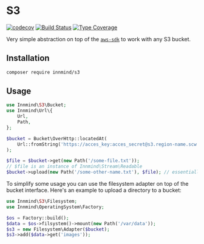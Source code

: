 # S3

[![codecov](https://codecov.io/gh/Innmind/S3/branch/develop/graph/badge.svg)](https://codecov.io/gh/Innmind/S3)
[![Build Status](https://github.com/Innmind/S3/workflows/CI/badge.svg)](https://github.com/Innmind/S3/actions?query=workflow%3ACI)
[![Type Coverage](https://shepherd.dev/github/Innmind/S3/coverage.svg)](https://shepherd.dev/github/Innmind/S3)

Very simple abstraction on top of the [`aws-sdk`](https://packagist.org/packages/aws/aws-sdk-php) to work with any S3 bucket.

## Installation

```sh
composer require innmind/s3
```

## Usage

```php
use Innmind\S3\Bucket;
use Innmind\Url\{
    Url,
    Path,
};

$bucket = Bucket\OverHttp::locatedAt(
    Url::fromString('https://acces_key:acces_secret@s3.region-name.scw.cloud/bucket-name?region=region-name')
);

$file = $bucket->get(new Path('/some-file.txt'));
// $file is an instance of Innmind\Stream\Readable
$bucket->upload(new Path('/some-other-name.txt'), $file); // essentially this will copy the file
```

To simplify some usage you can use the filesystem adapter on top of the bucket interface. Here's an example to upload a directory to a bucket:

```php
use Innmind\S3\Filesystem;
use Innmind\OperatingSystem\Factory;

$os = Factory::build();
$data = $os->filsystem()->mount(new Path('/var/data'));
$s3 = new Filesystem\Adapter($bucket);
$s3->add($data->get('images'));
```
